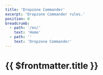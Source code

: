 ```yaml
---
title: 'Dropzone Commander'
excerpt: 'Dropzone Commander rules.'
position: 0
breadcrumb:
  - path: '/en/'
    text: 'Home'
  - path: ''
    text: 'Dropzone Commander'
---
```


# {{ $frontmatter.title }}

<script setup>
  import { data as pages } from '/documents.data'
  const slug = '/en/dzc/'
  const filteredPages = pages.filter(page => page?.href.indexOf(slug) > -1)
  const selectedPages = [
    filteredPages.find(page => page.href == `${slug}contents.html`),
    filteredPages.find(page => page.href == `${slug}earth-2673.html`),
    filteredPages.find(page => page.href == `${slug}rules/index.html`),
    filteredPages.find(page => page.href == `${slug}scenarios/index.html`),
    filteredPages.find(page => page.href == `${slug}building-your-army.html`),
    filteredPages.find(page => page.href == `${slug}special-rules.html`),
    filteredPages.find(page => page.href == `${slug}glossary.html`),
  ]
</script>

<CategoryCardsContainer :pages="selectedPages" />

